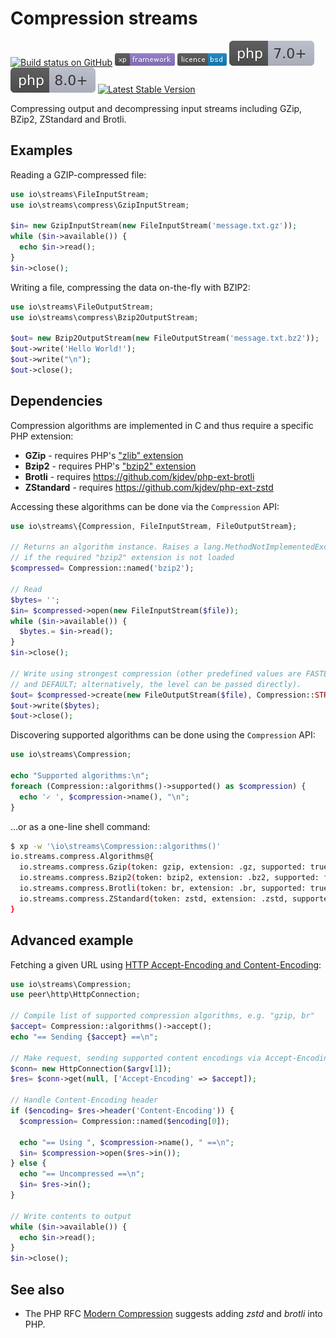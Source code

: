 Compression streams
===================

[![Build status on GitHub](https://github.com/xp-forge/compression/workflows/Tests/badge.svg)](https://github.com/xp-forge/compression/actions)
[![XP Framework Module](https://raw.githubusercontent.com/xp-framework/web/master/static/xp-framework-badge.png)](https://github.com/xp-framework/core)
[![BSD Licence](https://raw.githubusercontent.com/xp-framework/web/master/static/licence-bsd.png)](https://github.com/xp-framework/core/blob/master/LICENCE.md)
[![Requires PHP 7.0+](https://raw.githubusercontent.com/xp-framework/web/master/static/php-7_0plus.svg)](http://php.net/)
[![Supports PHP 8.0+](https://raw.githubusercontent.com/xp-framework/web/master/static/php-8_0plus.svg)](http://php.net/)
[![Latest Stable Version](https://poser.pugx.org/xp-forge/compression/version.svg)](https://packagist.org/packages/xp-forge/compression)

Compressing output and decompressing input streams including GZip, BZip2, ZStandard and Brotli.

Examples
--------
Reading a GZIP-compressed file:

```php
use io\streams\FileInputStream;
use io\streams\compress\GzipInputStream;

$in= new GzipInputStream(new FileInputStream('message.txt.gz'));
while ($in->available()) {
  echo $in->read();
}
$in->close();
```

Writing a file, compressing the data on-the-fly with BZIP2:

```php
use io\streams\FileOutputStream;
use io\streams\compress\Bzip2OutputStream;

$out= new Bzip2OutputStream(new FileOutputStream('message.txt.bz2'));
$out->write('Hello World!');
$out->write("\n");
$out->close();
```

Dependencies
------------
Compression algorithms are implemented in C and thus require a specific PHP extension:

* **GZip** - requires PHP's ["zlib" extension](https://www.php.net/zlib)
* **Bzip2** - requires PHP's ["bzip2" extension](https://www.php.net/bzip2)
* **Brotli** - requires https://github.com/kjdev/php-ext-brotli
* **ZStandard** - requires https://github.com/kjdev/php-ext-zstd

Accessing these algorithms can be done via the `Compression` API:

```php
use io\streams\{Compression, FileInputStream, FileOutputStream};

// Returns an algorithm instance. Raises a lang.MethodNotImplementedException
// if the required "bzip2" extension is not loaded
$compressed= Compression::named('bzip2');

// Read
$bytes= '';
$in= $compressed->open(new FileInputStream($file));
while ($in->available()) {
  $bytes.= $in->read();
}
$in->close();

// Write using strongest compression (other predefined values are FASTEST
// and DEFAULT; alternatively, the level can be passed directly).
$out= $compressed->create(new FileOutputStream($file), Compression::STRONGEST);
$out->write($bytes);
$out->close();
```

Discovering supported algorithms can be done using the `Compression` API:

```php
use io\streams\Compression;

echo "Supported algorithms:\n";
foreach (Compression::algorithms()->supported() as $compression) {
  echo '✓ ', $compression->name(), "\n";
}
```

...or as a one-line shell command:

```bash
$ xp -w '\io\streams\Compression::algorithms()'
io.streams.compress.Algorithms@{
  io.streams.compress.Gzip(token: gzip, extension: .gz, supported: true, levels: 1..9)
  io.streams.compress.Bzip2(token: bzip2, extension: .bz2, supported: false, levels: 1..9)
  io.streams.compress.Brotli(token: br, extension: .br, supported: true, levels: 1..11)
  io.streams.compress.ZStandard(token: zstd, extension: .zstd, supported: true, levels: 1..22)
}
```

Advanced example
----------------
Fetching a given URL using [HTTP Accept-Encoding and Content-Encoding](https://developer.mozilla.org/en-US/docs/Web/HTTP/Headers/Content-Encoding):

```php
use io\streams\Compression;
use peer\http\HttpConnection;

// Compile list of supported compression algorithms, e.g. "gzip, br"
$accept= Compression::algorithms()->accept();
echo "== Sending {$accept} ==\n";

// Make request, sending supported content encodings via Accept-Encoding
$conn= new HttpConnection($argv[1]);
$res= $conn->get(null, ['Accept-Encoding' => $accept]);

// Handle Content-Encoding header
if ($encoding= $res->header('Content-Encoding')) {
  $compression= Compression::named($encoding[0]);

  echo "== Using ", $compression->name(), " ==\n";
  $in= $compression->open($res->in());
} else {
  echo "== Uncompressed ==\n";
  $in= $res->in();
}

// Write contents to output
while ($in->available()) {
  echo $in->read();
}
$in->close();
```

See also
--------
* The PHP RFC [Modern Compression](https://wiki.php.net/rfc/modern_compression) suggests adding *zstd* and *brotli* into PHP.